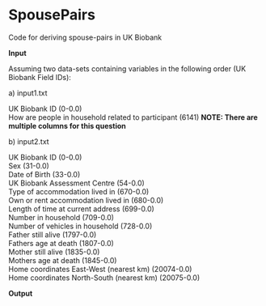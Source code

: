 # SpousePairs
Code for deriving spouse-pairs in UK Biobank

<b>Input</b>

Assuming two data-sets containing variables in the following order (UK Biobank Field IDs):

a) input1.txt <br>

UK Biobank ID (0-0.0) <br>
How are people in household related to participant (6141) <b> NOTE: There are multiple columns for this question </b> <br>

b) input2.txt <br>

UK Biobank ID (0-0.0) <br>
Sex (31-0.0) <br>
Date of Birth (33-0.0) <br>
UK Biobank Assessment Centre (54-0.0) <br>
Type of accommodation lived in (670-0.0) <br>
Own or rent accommodation lived in (680-0.0) <br>
Length of time at current address (699-0.0) <br>
Number in household (709-0.0) <br>
Number of vehicles in household (728-0.0) <br>
Father still alive (1797-0.0) <br>
Fathers age at death (1807-0.0) <br>
Mother still alive (1835-0.0) <br>
Mothers age at death (1845-0.0) <br>
Home coordinates East-West (nearest km) (20074-0.0) <br>
Home coordinates North-South (nearest km) (20075-0.0) <br>

<b> Output </b>
